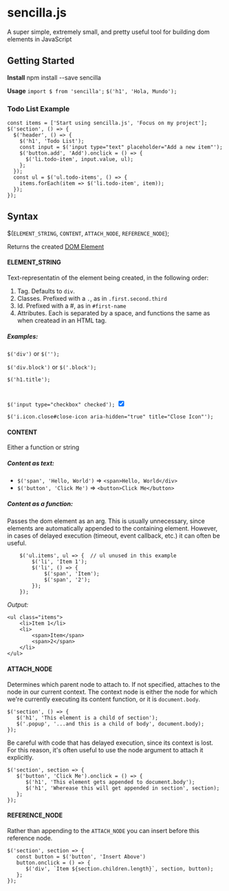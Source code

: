 # sencilla.js
A super simple, extremely small, and pretty useful tool for building dom elements in JavaScript

## Getting Started
**Install**
npm install --save sencilla

**Usage**
`import $ from 'sencilla';`
`$('h1', 'Hola, Mundo');`

### Todo List Example
    const items = ['Start using sencilla.js', 'Focus on my project'];
    $('section', () => {
      $('header', () => {
        $('h1', 'Todo List');
        const input = $('input type="text" placeholder="Add a new item"');
        $('button.add', 'Add').onclick = () => {
          $('li.todo-item', input.value, ul);
        };
      });
      const ul = $('ul.todo-items', () => {
        items.forEach(item => $('li.todo-item', item));
      });
    });

## Syntax
$(`ELEMENT_STRING`, `CONTENT`, `ATTACH_NODE`, `REFERENCE_NODE`);

Returns the created  [DOM Element](https://www.w3schools.com/jsref/dom_obj_all.asp)

#### ELEMENT_STRING
Text-representatin of the element being created, in the following order:
1) Tag. Defaults to `div`.
1) Classes. Prefixed with a `.`, as in `.first.second.third`
1) Id. Prefixed with a #, as in `#first-name`
1) Attributes. Each is separated by a space, and functions the same as when createad in an HTML tag.

##### Examples:
`$('div')` or `$('');`
<div></div>

`$('div.block')` or `$('.block');`
<div class="block"></div>

`$('h1.title');`
<h1 class="title"></h1>

`$('input type="checkbox" checked');`
<input type="checkbox" checked>

`$('i.icon.close#close-icon aria-hidden="true" title="Close Icon"');`
<i id="close-icon" aria-hidden="true" title="Close Icon" class="icon close"></i>

#### CONTENT
Either a function or string
##### Content as text:
* `$('span', 'Hello, World')` ⇒ `<span>Hello, World</div>`
* `$('button', 'Click Me')` ⇒ `<button>Click Me</button>`

##### Content as a function:
Passes the dom element as an arg. This is usually unnecessary, since elements are automatically appended to the containing element. However, in cases of delayed execution (timeout, event callback, etc.) it can often be useful.

        $('ul.items', ul => {  // ul unused in this example
            $('li', 'Item 1');
            $('li', () => {
                $('span', 'Item');
                $('span', '2');
            });
        });

*Output:*

    <ul class="items">
        <li>Item 1</li>
        <li>
            <span>Item</span>
            <span>2</span>
        </li>
    </ul>

#### ATTACH_NODE
Determines which parent node to attach to. If not specified, attaches to the node in our current context. The context node is either the node for which we're currently executing its content function, or it is `document.body`.

    $('section', () => {
       $('h1', 'This element is a child of section');
       $('.popup', '...and this is a child of body', document.body);
    });

Be careful with code that has delayed execution, since its context is lost. For this reason, it's often useful to use the node argument to attach it explicitly.

    $('section', section => {
       $('button', 'Click Me').onclick = () => {
          $('h1', 'This element gets appended to document.body');
          $('h1', 'Wherease this will get appended in section', section);
       };
    });

#### REFERENCE_NODE
Rather than appending to the `ATTACH_NODE` you can insert before this reference node.

    $('section', section => {
       const button = $('button', 'Insert Above')
       button.onclick = () => {
          $('div', `Item ${section.children.length}`, section, button);
       };
    });

